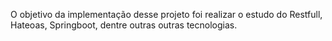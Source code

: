 O objetivo da implementação desse projeto foi realizar o estudo do Restfull, Hateoas, Springboot, dentre outras outras tecnologias.
